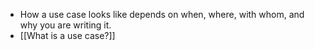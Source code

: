 - How a use case looks like depends on when, where, with whom, and why you are writing it.
- [[What is a use case?]]